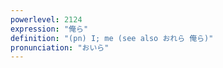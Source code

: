 ```yaml
---
powerlevel: 2124
expression: "俺ら"
definition: "(pn) I; me (see also おれら 俺ら)"
pronunciation: "おいら"
---
```

